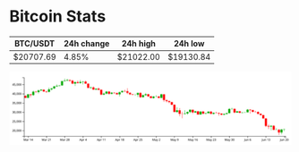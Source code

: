 # Bitcoin Stats

BTC/USDT|24h change|24h high|24h low|
|---|---|---|---|
|$20707.69|4.85%|$21022.00|$19130.84|

<img src="./chart.svg">
